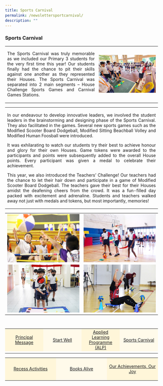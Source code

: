 ```yaml
---
title: Sports Carnival
permalink: /newslettersportcarnival/
description: ""
---
```

### Sports Carnival

<table><tbody>
<tr>
<td style="text-align: center; width: 60%; border:0;"><p align="justify">The Sports Carnival was truly memorable as we included our Primary 3 students for the very first time this year! Our students finally had the chance to pit their skills against one another as they represented their Houses. The Sports Carnival was separated into 2 main segments – House Challenge Sports Games and Carnival Games Stations. </p></td>
<td style="text-align: center; width: 40%; border:0;"><img src="/images/Newsletter/newsletter05_01.jpg"></td>
</tr>
</tbody></table>

<table><tbody>
<tr>
<td style="text-align: center; width: 60%; border:0;"><p align="justify">In our endeavour to develop innovative leaders, we involved the student leaders in the brainstorming and designing phase of the Sports Carnival. They also facilitated in the games. Several new sports games such as the Modified Scooter Board Dodgeball, Modified Sitting Beachball Volley and Modified Human Foosball were introduced. </p>
	
<p align="justify">It was exhilarating to watch our students try their best to achieve honour and glory for their own Houses. Game tokens were awarded to the participants and points were subsequently added to the overall House points. Every participant was given a medal to celebrate their achievement.  </p>

<p align="justify">This year, we also introduced the Teachers’ Challenge! Our teachers had the chance to let their hair down and participate in a game of Modified Scooter Board Dodgeball. The teachers gave their best for their Houses amidst the deafening cheers from the crowd. It was a fun-filled day packed with excitement and adrenaline. Students and teachers walked away not just with medals and tokens, but most importantly, memories!</p>
</td></tr>
</tbody></table>

<table><tbody>
<tr>
<td style="width: 50%; border:0;"><img src="/images/Newsletter/newsletter05_02.jpg"></td>
<td style="width: 50%; border:0;"><img src="/images/Newsletter/newsletter05_03.jpg"></td>
</tr>
<tr>
<td style="width: 50%;"><img src="/images/Newsletter/newsletter05_04.jpg"></td>
<td style="width: 50%;"><img src="/images/Newsletter/newsletter05_05.jpg"></td>
</tr>
</tbody></table>


<br>
<table style="width: 100%;" border="0">
<tbody>
<tr style="height: 75px;"><td style="text-align: center; width: 25%; vertical-align: middle;background-color: #FFF6D9; border-color: white;"><a href="/newsletterprincipalmessage/">Principal Message</a></td>
<td style="text-align: center; width: 25%; vertical-align: middle;background-color: #FFFAEA; border-color: white;"><a href="/newsletterstartwell">Start Well </a></td>
<td style="text-align: center; width: 25%; vertical-align: middle;background-color: #FFF6D9; border-color: white;"><a href="/newsletteralp">Applied Learning Programme (ALP)</a></td>
<td style="text-align: center; width: 25%; vertical-align: middle; background-color: #FFFAEA; border-color: white;"><a href="/newslettersportcarnival">Sports Carnival</a></td>
	</tr><tr><td></td></tr></tbody>
</table>
	
<table style="width: 100%;" border="0">
<tbody>
<tr style="height: 75px;"><td style="text-align: center; width: 33%; vertical-align: middle;background-color: #FFF6D9; border-color: white;"><a href="/newsletterrecessactivities">Recess Activities</a></td>
<td style="text-align: center; width: 33%; vertical-align: middle; background-color: #FFFAEA; border-color: white;"><a href="/newsletterbooksalive">Books Alive</a></td>
<td style="text-align: center; width: 33%; vertical-align: middle;background-color: #FFF6D9; border-color: white;"><a href="/newsletterourachievements">Our Achievements, Our Joy</a></td>
</tr></tbody>
</table>